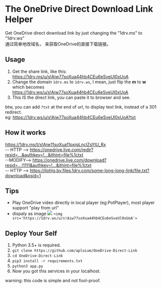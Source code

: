 # The OneDrive Direct Download Link Helper

Get OneDrive direct download link by just changing the "1drv.ms" to "1drv.ws"  
通过简单地改域名， 来获取OneDrive的直接下载链接。

## Usage

1. Get the share link, like this: https://1drv.ms/u/s!Aiw77soXua44hb4CEu6eSveUl0xUoA
2. Change the domain `1drv.ms` to `1drv.ws`, I mean, just flip the **m** to **w**  
    which becomes https://1drv.ws/u/s!Aiw77soXua44hb4CEu6eSveUl0xUoA
3. This IS the direct link, you can paste it to browser and see.

btw, you can add `?txt` at the end of url, to display text link, instead of a 301 redirect.<br>
eg: https://1drv.ws/u/s!Aiw77soXua44hb4CEu6eSveUl0xUoA?txt

## How it works

https://1drv.ms/t/s!Aiw11soXua11pxigLnclZsYIU_Rx  
-- HTTP --> https://onedrive.live.com/redir?resid=...&authkey=!...&ithint=file%1ctxt  
--MODIFY--> https://onedrive.live.com/download?resid=...!1111&authkey=!...&ithint=file%1ctxt  
-- HTTP --> https://jlohlg.by.files.1drv.com/some-long-long-link/file.txt?download&psid=1

## Tips

* Play OneDrive video directly in local player (eg:PotPlayer), most player support "play from url"
* dispaly as image <img src='https://1drv.ws/u/s!Aiw77soXua44hb4CEu6eSveUl0xUoA'> `<img src='https://1drv.ws/u/s!Aiw77soXua44hb4CEu6eSveUl0xUoA'>`

## Deploy Your Self

1. Python 3.5+ is required.
2. `git clone https://github.com/aploium/OneDrive-Direct-Link`
3. `cd OneDrive-Direct-Link`
4. `pip3 install -r requirements.txt`
5. `python3 app.py`
6. Now you got this services in your localhost.

warning: this code is simple and not fool-proof.
